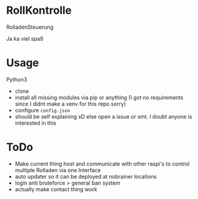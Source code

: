 # RollKontrolle
 RolladenSteuerung

Ja ka viel spaß

Usage
=====

Python3
- clone
- install all missing modules via pip or anything (I got no requirements since I didnt make a venv for this repo sorry)
- configure `config.json`
- should be self explaining xD else open a issue or smt. I doubt anyone is interested in this

ToDo
=====

- Make current thing host and communicate with other raspi's to control multiple Rolladen via one Interface
- auto updater so it can be deployed at nobrainer locations
- login anti bruteforce > general ban system
- actually make contact thing work